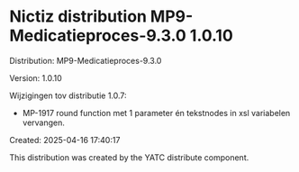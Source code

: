 # Nictiz distribution MP9-Medicatieproces-9.3.0 1.0.10

Distribution: MP9-Medicatieproces-9.3.0

Version: 1.0.10

Wijzigingen tov distributie 1.0.7:
- MP-1917 round function met 1 parameter én tekstnodes in xsl variabelen vervangen.


Created: 2025-04-16 17:40:17

This distribution was created by the YATC distribute component.

